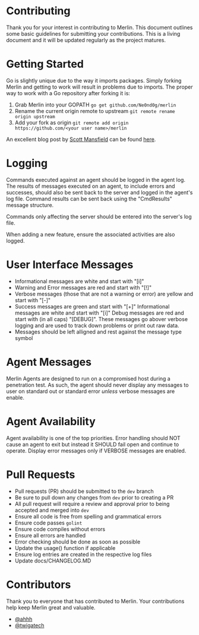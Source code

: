 # Contributing
Thank you for your interest in contributing to Merlin. This document
outlines some basic guidelines for submitting your contributions. This
 is a living document and it will be updated regularly as the project
 matures.

# Getting Started
Go is slightly unique due to the way it imports packages. Simply forking
 Merlin and getting to work will result in problems due to imports. The
 proper way to work with a Go repository after forking it is:
1. Grab Merlin into your GOPATH `go get github.com/Ne0nd0g/merlin`
2. Rename the current origin remote to upstream
`git remote rename origin upstream`
3. Add your fork as origin
`git remote add origin https://github.com/<your user name>/merlin`

An excellent blog post by
[Scott Mansfield](https://github.com/ScottMansfield) can be found
[here](https://blog.sgmansfield.com/2016/06/working-with-forks-in-go/).

# Logging
Commands executed against an agent should be logged in the agent log.
The results of messages executed on an agent, to include errors and
successes, should also be sent back to the server and logged in the
agent's log file. Command results can be sent back using the
"CmdResults" message structure.

Commands only affecting the server should be entered into the server's
log file.

When adding a new feature, ensure the associated activities are also
logged.

# User Interface Messages

* Informational messages are white and start with "[i]"
* Warning and Error messages are red and start with "[!]"
* Verbose messages (those that are not a warning or error) are yellow
and start with "[-]"
* Success messages are green and start with "[+]"
Informational messages are white and start with "[i]"
Debug messages are red and start with (in all caps) "[DEBUG]". These
messages go abover verbose logging and are used to track down problems
or print out raw data.
* Messages should be left alligned and rest against the message type
symbol

# Agent Messages
Merlin Agents are designed to run on a compromised host during a
penetration test. As such, the agent should never display any messages
to user on standard out or standard error *unless* verbose messages are
enable.

# Agent Availability
Agent availability is one of the top priorities. Error handling should 
NOT cause an agent to exit but instead it SHOULD fail open and continue
to operate. Display error messages only if VERBOSE messages are enabled.

# Pull Requests
* Pull requests (PR) should be submitted to the `dev` branch
* Be sure to pull down any changes from `dev` prior to creating a PR
* All pull request will require a review and approval prior to being
accepted and merged into `dev`
* Ensure all code is free from spelling and grammatical errors
* Ensure code passes `golint`
* Ensure code compiles without errors
* Ensure all errors are handled
* Error checking should be done as soon as possible
* Update the usage() function if applicable
* Ensure log entries are created in the respective log files
* Update docs/CHANGELOG.MD

# Contributors
Thank you to everyone that has contributed to Merlin. Your contributions
 help keep Merlin great and valuable.

* [@ahhh](https://github.com/ahhh)
* [@twigatech](https://github.com/twigatech)

